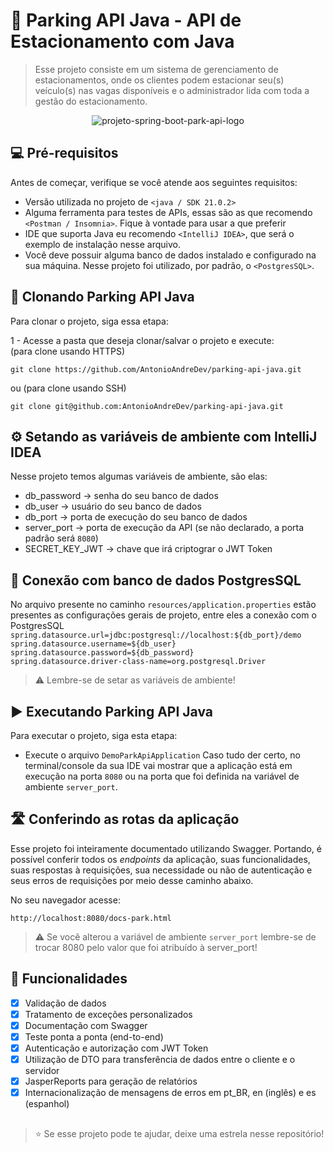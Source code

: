# 🚗 Parking API Java - API de Estacionamento com Java

> Esse projeto consiste em um sistema de gerenciamento de estacionamentos, onde os clientes podem estacionar seu(s) veículo(s) nas vagas disponíveis e o administrador lida com toda a gestão do estacionamento.

<div align="center">
  <img src="https://i.ibb.co/hKD7RgH/projeto-spring-boot-park-api-logo.png" alt="projeto-spring-boot-park-api-logo">
</div>

## 💻 Pré-requisitos

Antes de começar, verifique se você atende aos seguintes requisitos:

- Versão utilizada no projeto de `<java / SDK 21.0.2>`
- Alguma ferramenta para testes de APIs, essas são as que recomendo `<Postman / Insomnia>`. Fique à vontade para usar a que preferir
- IDE que suporta Java eu recomendo `<IntelliJ IDEA>`, que será o exemplo de instalação nesse arquivo.
- Você deve possuir alguma banco de dados instalado e configurado na sua máquina. Nesse projeto foi utilizado, por padrão, o `<PostgresSQL>`.

## 🚀 Clonando Parking API Java

Para clonar o projeto, siga essa etapa:

1 - Acesse a pasta que deseja clonar/salvar o projeto e execute: <br/>
(para clone usando HTTPS)
```
git clone https://github.com/AntonioAndreDev/parking-api-java.git
```
ou
(para clone usando SSH)
```
git clone git@github.com:AntonioAndreDev/parking-api-java.git
```

## ⚙️ Setando as variáveis de ambiente com IntelliJ IDEA

Nesse projeto temos algumas variáveis de ambiente, são elas:
- db_password -> senha do seu banco de dados
- db_user -> usuário do seu banco de dados
- db_port -> porta de execução do seu banco de dados
- server_port -> porta de execução da API (se não declarado, a porta padrão será `8080`)
- SECRET_KEY_JWT -> chave que irá criptograr o JWT Token

## 🎲 Conexão com banco de dados PostgresSQL

No arquivo presente no caminho `resources/application.properties` estão presentes as configurações gerais de projeto, entre eles a conexão com o PostgresSQL <br/>
`spring.datasource.url=jdbc:postgresql://localhost:${db_port}/demo` <br/>
`spring.datasource.username=${db_user}` <br/> 
`spring.datasource.password=${db_password}` <br/>
`spring.datasource.driver-class-name=org.postgresql.Driver` <br/>

> ⚠️ Lembre-se de setar as variáveis de ambiente!

## ▶️ Executando Parking API Java

Para executar o projeto, siga esta etapa:
- Execute o arquivo `DemoParkApiApplication`
Caso tudo der certo, no terminal/console da sua IDE vai mostrar que a aplicação está em execução na porta `8080` ou na porta que foi definida na variável de ambiente `server_port`.

## 🛣️ Conferindo as rotas da aplicação

Esse projeto foi inteiramente documentado utilizando Swagger. Portando, é possível conferir todos os _endpoints_ da aplicação, suas funcionalidades, suas respostas à requisições, sua necessidade ou não de autenticação e seus erros de requisições por meio desse caminho abaixo.

No seu navegador acesse:
```
http://localhost:8080/docs-park.html
```
> ⚠️ Se você alterou a variável de ambiente `server_port` lembre-se de trocar 8080 pelo valor que foi atribuído à server_port!


## 🌟 Funcionalidades
- [X] Validação de dados
- [X] Tratamento de exceções personalizados
- [X] Documentação com Swagger
- [X] Teste ponta a ponta (end-to-end)
- [X] Autenticação e autorização com JWT Token
- [X] Utilização de DTO para transferência de dados entre o cliente e o servidor
- [X] JasperReports para geração de relatórios
- [X] Internacionalização de mensagens de erros em pt_BR, en (inglês) e es (espanhol)

##

> ⭐ Se esse projeto pode te ajudar, deixe uma estrela nesse repositório!
